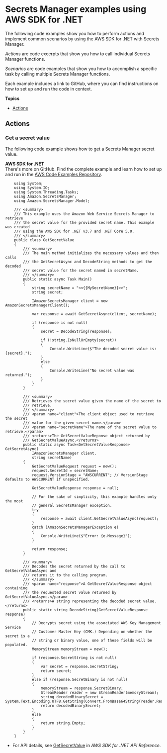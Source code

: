 # Secrets Manager examples using AWS SDK for \.NET<a name="csharp_secrets-manager_code_examples"></a>

The following code examples show you how to perform actions and implement common scenarios by using the AWS SDK for \.NET with Secrets Manager\.

*Actions* are code excerpts that show you how to call individual Secrets Manager functions\.

*Scenarios* are code examples that show you how to accomplish a specific task by calling multiple Secrets Manager functions\.

Each example includes a link to GitHub, where you can find instructions on how to set up and run the code in context\.

**Topics**
+ [Actions](#w359aac21c17c13c57c13)

## Actions<a name="w359aac21c17c13c57c13"></a>

### Get a secret value<a name="secrets-manager_GetSecretValue_csharp_topic"></a>

The following code example shows how to get a Secrets Manager secret value\.

**AWS SDK for \.NET**  
 There's more on GitHub\. Find the complete example and learn how to set up and run in the [AWS Code Examples Repository](https://github.com/awsdocs/aws-doc-sdk-examples/tree/main/dotnetv3/SecretsManager#code-examples)\. 
  

```
    using System;
    using System.IO;
    using System.Threading.Tasks;
    using Amazon.SecretsManager;
    using Amazon.SecretsManager.Model;

    /// <summary>
    /// This example uses the Amazon Web Service Secrets Manager to retrieve
    /// the secret value for the provided secret name. This example was created
    /// using the AWS SDK for .NET v3.7 and .NET Core 5.0.
    /// </summary>
    public class GetSecretValue
    {
        /// <summary>
        /// The main method initializes the necessary values and then calls
        /// the GetSecretAsync and DecodeString methods to get the decoded
        /// secret value for the secret named in secretName.
        /// </summary>
        public static async Task Main()
        {
            string secretName = "<<{{MySecretName}}>>";
            string secret;

            IAmazonSecretsManager client = new AmazonSecretsManagerClient();

            var response = await GetSecretAsync(client, secretName);

            if (response is not null)
            {
                secret = DecodeString(response);

                if (!string.IsNullOrEmpty(secret))
                {
                    Console.WriteLine($"The decoded secret value is: {secret}.");
                }
                else
                {
                    Console.WriteLine("No secret value was returned.");
                }
            }
        }

        /// <summary>
        /// Retrieves the secret value given the name of the secret to
        /// retrieve.
        /// </summary>
        /// <param name="client">The client object used to retrieve the secret
        /// value for the given secret name.</param>
        /// <param name="secretName">The name of the secret value to retrieve.</param>
        /// <returns>The GetSecretValueReponse object returned by
        /// GetSecretValueAsync.</returns>
        public static async Task<GetSecretValueResponse> GetSecretAsync(
            IAmazonSecretsManager client,
            string secretName)
        {
            GetSecretValueRequest request = new();
            request.SecretId = secretName;
            request.VersionStage = "AWSCURRENT"; // VersionStage defaults to AWSCURRENT if unspecified.

            GetSecretValueResponse response = null;

            // For the sake of simplicity, this example handles only the most
            // general SecretsManager exception.
            try
            {
                response = await client.GetSecretValueAsync(request);
            }
            catch (AmazonSecretsManagerException e)
            {
                Console.WriteLine($"Error: {e.Message}");
            }

            return response;
        }

        /// <summary>
        /// Decodes the secret returned by the call to GetSecretValueAsync and
        /// returns it to the calling program.
        /// </summary>
        /// <param name="response">A GetSecretValueResponse object containing
        /// the requested secret value returned by GetSecretValueAsync.</param>
        /// <returns>A string representing the decoded secret value.</returns>
        public static string DecodeString(GetSecretValueResponse response)
        {
            // Decrypts secret using the associated AWS Key Management Service
            // Customer Master Key (CMK.) Depending on whether the secret is a
            // string or binary value, one of these fields will be populated.
            MemoryStream memoryStream = new();

            if (response.SecretString is not null)
            {
                var secret = response.SecretString;
                return secret;
            }
            else if (response.SecretBinary is not null)
            {
                memoryStream = response.SecretBinary;
                StreamReader reader = new StreamReader(memoryStream);
                string decodedBinarySecret = System.Text.Encoding.UTF8.GetString(Convert.FromBase64String(reader.ReadToEnd()));
                return decodedBinarySecret;
            }
            else
            {
                return string.Empty;
            }
        }
    }
```
+  For API details, see [GetSecretValue](https://docs.aws.amazon.com/goto/DotNetSDKV3/secretsmanager-2017-10-17/GetSecretValue) in *AWS SDK for \.NET API Reference*\. 
